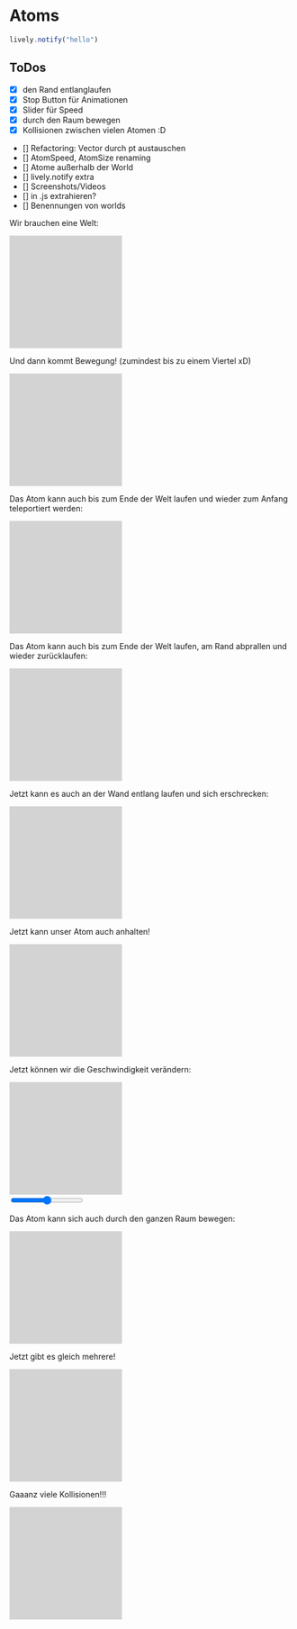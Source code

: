 # Atoms

```javascript {.myjavascript}
lively.notify("hello")
```

<script> 
let source = this.parentElement.querySelector(".myjavascript").textContent;
let button = <button click={/*we are in javascript now*/ (evt) => eval(source) } > JUST DO IT! </button>
button
</script>

## ToDos

- [x] den Rand entlanglaufen
- [x] Stop Button für Animationen
- [x] Slider für Speed
- [x] durch den Raum bewegen
- [x] Kollisionen zwischen vielen Atomen :D
- [] Refactoring: Vector durch pt austauschen
- [] AtomSpeed, AtomSize renaming
- [] Atome außerhalb der World
- [] lively.notify extra
- [] Screenshots/Videos
- [] in .js extrahieren?
- [] Benennungen von worlds


<style>
.world {
  position: relative;
  width: 200px;
  height: 200px;
  background-color: lightgray;
}

.atom {
  background-color: red;
  width: 10px;
  height: 10px;
  border-radius: 5px;
}
</style>

Wir brauchen eine Welt:

<div class="world" id="world"></div>

Und dann kommt Bewegung! (zumindest bis zu einem Viertel xD)

<div class="world" id="world1"></div>

<script>
(async () => {
  let world1 = lively.query(this, "#world1")
  let atom = <div class="atom"></div>
  world1.appendChild(atom)
  lively.setPosition(atom, lively.pt(40,50))
  
  // animation loop
  let i = 0
  let run = true
  
  while (run && lively.isInBody(atom)) {
  
    lively.setPosition(atom, lively.pt(i++,50))
  
    if (i > 50) {
      run = false
    }
    
    await lively.sleep(100)
  } 
})()

""
</script>

Das Atom kann auch bis zum Ende der Welt laufen und wieder zum Anfang teleportiert werden:

<div class="world" id="world2"></div>

<script>
(async () => {
  let world2 = lively.query(this, "#world2")
  let worldWidth = lively.getExtent(world2).x
  let atom = <div class="atom"></div>
  world2.appendChild(atom)
  lively.setPosition(atom, lively.pt(40,50))
  let atomSize = lively.getExtent(atom).x
  
  let i = 0
  
  while (lively.isInBody(atom)) {
  
    lively.setPosition(atom, lively.pt(i++,50))
    
    if (i > worldWidth - atomSize) { 
      i = 0
    } 
    
    await lively.sleep(10)
  }
})()

""
</script>

Das Atom kann auch bis zum Ende der Welt laufen, am Rand abprallen und wieder zurücklaufen:

<div class="world" id="world3"></div>

<script>
(async () => {
  let world3 = lively.query(this, "#world3")
  let worldWidth = lively.getExtent(world3).x
  let atom = <div class="atom"></div>
  world3.appendChild(atom)
  lively.setPosition(atom, lively.pt(40,50))
  let atomSize = lively.getExtent(atom).x
  
  let i = 0
  let direction = 1
  
  while(lively.isInBody(atom)) {
    
    lively.setPosition(atom, lively.pt(i += direction,50))
    
    if (i > worldWidth - atomSize || i < 0) {
      direction *= -1
    } 
    
    await lively.sleep(10)
  } 
})()

""
</script>

Jetzt kann es auch an der Wand entlang laufen und sich erschrecken:

<div class="world" id="world4"></div> 

<script>
(async () => {
  
  let movementVector = lively.pt(1, 0)
  let world4 = lively.query(this, "#world4")
  let worldWidth = lively.getExtent(world4).x
  let worldHeight = lively.getExtent(world4).y
  
  let atom = <div class="atom"></div>
  world4.appendChild(atom)
  lively.setPosition(atom, lively.pt(0,0))
  let atomSize = lively.getExtent(atom).x
  
  let i = 0
  let j = 0
  let direction = 1
  
  let setDirectionButton = <button click={() => {direction *= -1; movementVector = movementVector.negated()} }>Buuuuuuuh!</button>
  world4.appendChild(setDirectionButton)
  lively.setPosition(setDirectionButton, lively.pt(worldWidth, 0))
  
  while (lively.isInBody(atom)) {
  
    lively.setPosition(atom, lively.pt(i += movementVector.x, j += movementVector.y))
    
    if (i > worldWidth - atomSize || j > worldHeight - atomSize || i < 0 || j < 0) {
      movementVector = lively.pt(movementVector.y * direction, -1 * movementVector.x * direction)
    }
      
    await lively.sleep(10)
  }
})()
""
</script>

Jetzt kann unser Atom auch anhalten!

<div class="world" id="world5"></div> 

<script>
(async () => {
  let world5 = lively.query(this, "#world5")
  let worldWidth = lively.getExtent(world5).x
  let atom = <div class="atom"></div>
  world5.appendChild(atom)
  lively.setPosition(atom, lively.pt(40,50))
  let atomSize = lively.getExtent(atom).x
  let moving = true
  
  let stopButton = <button click={() => {moving ? moving = false : moving = true} }>Freeze!</button>
  world5.appendChild(stopButton)
  lively.setPosition(stopButton, lively.pt(worldWidth, 0))

  let i = 0
  let direction = 1
  
  while(lively.isInBody(atom)) {
  
    if (moving) {
    
      lively.setPosition(atom, lively.pt(i += direction,50))
      
      if (i > worldWidth - atomSize || i < 0) {
        direction *= -1
      } 
    }
    
    await lively.sleep(10)
  } 
})()

""
</script>

Jetzt können wir die Geschwindigkeit verändern:

<div class="world" id="world6"></div> 

<div>
  <input type="range" min="-5" max="5" value="0" id="slider">
</div>

<script>
(async () => {
  let world6 = lively.query(this, "#world6")
  let worldWidth = lively.getExtent(world6).x
  let atom = <div class="atom"></div>
  world6.appendChild(atom)
  lively.setPosition(atom, lively.pt(40,50))
  let atomSize = lively.getExtent(atom).x
  let atomSpeed = 0
  let slider = lively.query(this, "#slider")
  
  world6.appendChild(slider)
  lively.setPosition(slider, lively.pt(worldWidth, 0))
  
  let i = 0
  let direction = 1
  
  while(lively.isInBody(atom)) {
    
      lively.setPosition(atom, lively.pt(i += direction * atomSpeed,50))
      atomSpeed = slider.value
      
      if (i > worldWidth - atomSize || i < 0) {
        direction *= -1
      } 
    
    await lively.sleep(10)
  } 
})()

""
</script>

Das Atom kann sich auch durch den ganzen Raum bewegen:

<div class="world" id="world7"></div> 

<script>
(async () => {
  let world7 = lively.query(this, "#world7")
  let worldWidth = lively.getExtent(world7).x
  let worldHeight = lively.getExtent(world7).y
  
  let atom = <div class="atom"></div>
  world7.appendChild(atom)
  lively.setPosition(atom, lively.pt(40,50))
  let atomSize = lively.getExtent(atom).x
  let movementVector = lively.pt(0.45, 1.75)
  
  let i = 0
  let j = 0
  let direction = 1
  
  while(lively.isInBody(atom)) {
    
      lively.setPosition(atom, lively.pt(i += direction * movementVector.x, j += direction * movementVector.y))
      
      if (i > worldWidth - atomSize || i < 0) {
        movementVector = lively.pt(-movementVector.x, movementVector.y)
      }
      
      if (j > worldWidth - atomSize || j < 0) {
        movementVector = lively.pt(movementVector.x, -movementVector.y)
      } 
    
    await lively.sleep(10)
  } 
})()

""
</script>

Jetzt gibt es gleich mehrere!

<div class="world" id="world8">

</div> 

<script>
(async () => {
  let world8 = lively.query(this, "#world8")
  let worldWidth = lively.getExtent(world8).x
  let worldHeight = lively.getExtent(world8).y
  
  var atoms = [] 
  for (let i = 0; i < 10; i++) {
    var atom = document.createElement("atom")
    atom.className = "atom"
    atoms.push(atom)
    world8.appendChild(atom)
    atoms[i].position = {x: i * 20, y: i * 20}
    lively.setPosition(atoms[i], lively.pt(atoms[i].position.x, atoms[i].position.y))
    atoms[i].movementVector = lively.pt(1, i / 10)
    atoms[i].atomSize = lively.getExtent(atoms[i]).x
  }
      
  while (lively.isInBody(atom)) {
  
    for (let k = 0; k < 10; k++) {
    
        atoms[k].position.x += atoms[k].movementVector.x
        atoms[k].position.y += atoms[k].movementVector.y
        
        lively.setPosition(atoms[k], lively.pt(atoms[k].position.x, atoms[k].position.y))

        if (atoms[k].position.x > worldWidth - atoms[k].atomSize || atoms[k].position.x < 0) {
          atoms[k].movementVector = lively.pt(-atoms[k].movementVector.x, atoms[k].movementVector.y)
        }

        if (atoms[k].position.y > worldHeight - atoms[k].atomSize || atoms[k].position.y < 0) {
          atoms[k].movementVector = lively.pt(atoms[k].movementVector.x, -atoms[k].movementVector.y)
        }         
    }
    await lively.sleep(10)
  }

})()

""
</script>

Gaaanz viele Kollisionen!!!

<div class="world" id="world9">

</div> 

<script>
function detectCollision(atoms) {
  for (let i = 0; i < 10; i++) {
    for (let j = i + 1; j < 10; j++) {
      if (atoms[i].position.dist(atoms[j].position) <= atoms[i].atomSize) {
      debugger
        let dx = atoms[i].position.x - atoms[j].position.x
        let dy = atoms[i].position.y - atoms[j].position.y
        let tangent = Math.atan2(dy, dx)
        let normal = new Vector(dx, dy)
        normal.normalize()
        atoms[i].movementVector = atoms[i].movementVector.reflectOnNormal(normal.getPerpendicular())
        atoms[j].movementVector = atoms[j].movementVector.reflectOnNormal(normal.getPerpendicular())
        let temp = atoms[i].atomSpeed
        atoms[i].atomSpeed = atoms[j].atomSpeed
        atoms[j].atomSpeed = temp
        atoms[i].position.x += normal.x
        atoms[i].position.y += normal.y
        atoms[j].position.x -= normal.x
        atoms[j].position.y -= normal.y
      } 
    }
  }
};

(async () => {
  let world9 = lively.query(this, "#world9")
  let worldWidth = lively.getExtent(world9).x
  let worldHeight = lively.getExtent(world9).y
  
  var atoms = [] 
  for (let i = 0; i < 10; i++) {
    var atom = document.createElement("atom")
    atom.className = "atom"
    atoms[i] = atom // oder atoms.push() oder so
    world9.appendChild(atom)
    atoms[i].atomSize = lively.getExtent(atoms[i]).x
    atoms[i].position = lively.pt(i * 20, i*20)
    lively.setPosition(atoms[i], lively.pt(atoms[i].position.x - atoms[i].atomSize / 2 , atoms[i].position.y - atoms[i].atomSize / 2))
    atoms[i].movementVector = new Vector(1, i / 10)
    atoms[i].atomSpeed = 1
  }
    
  let direction = 1
  
  while (lively.isInBody(atom)) {
  
    for (let k = 0; k < 10; k++) {
    
        atoms[k].position.x += direction * atoms[k].atomSpeed * atoms[k].movementVector.x
        atoms[k].position.y += direction * atoms[k].atomSpeed * atoms[k].movementVector.y
        
        lively.setPosition(atoms[k], lively.pt(atoms[k].position.x, atoms[k].position.y))

        if (atoms[k].position.x > worldWidth - atoms[k].atomSize || atoms[k].position.x < 0) {
          atoms[k].movementVector = atoms[k].movementVector.mirrorVertical()
        }

        if (atoms[k].position.y > worldWidth - atoms[k].atomSize || atoms[k].position.y < 0) {
          atoms[k].movementVector = atoms[k].movementVector.mirrorHorizontal()
        }         
    }
    detectCollision(atoms)
    await lively.sleep(10)
  }

})()

""
</script>

